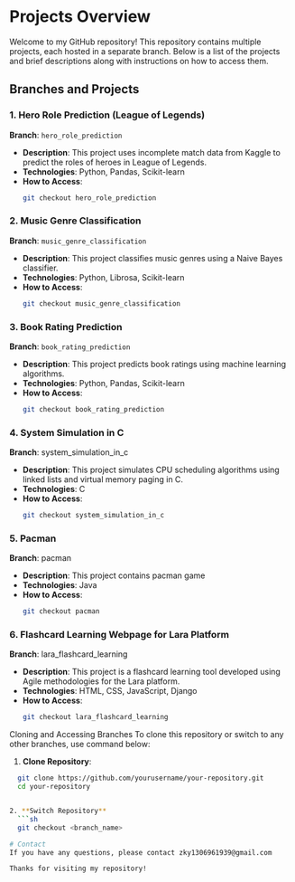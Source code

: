 # Projects Overview

Welcome to my GitHub repository! This repository contains multiple projects, each hosted in a separate branch. Below is a list of the projects and brief descriptions along with instructions on how to access them.

## Branches and Projects

### 1. Hero Role Prediction (League of Legends)
**Branch**: `hero_role_prediction`
- **Description**: This project uses incomplete match data from Kaggle to predict the roles of heroes in League of Legends.
- **Technologies**: Python, Pandas, Scikit-learn
- **How to Access**: 
  ```sh
  git checkout hero_role_prediction

### 2. Music Genre Classification
**Branch**: `music_genre_classification`

- **Description**: This project classifies music genres using a Naive Bayes classifier.
- **Technologies**: Python, Librosa, Scikit-learn
- **How to Access**:
  ```sh
  git checkout music_genre_classification

### 3. Book Rating Prediction
**Branch**: `book_rating_prediction`

- **Description**: This project predicts book ratings using machine learning algorithms.
- **Technologies**: Python, Pandas, Scikit-learn
- **How to Access**:
  ```sh
  git checkout book_rating_prediction

### 4. System Simulation in C
**Branch**: system_simulation_in_c

- **Description**: This project simulates CPU scheduling algorithms using linked lists and virtual memory paging in C.
- **Technologies**: C
- **How to Access**:
  ```sh
  git checkout system_simulation_in_c

### 5. Pacman
**Branch**: pacman

- **Description**: This project contains pacman game
- **Technologies**: Java
- **How to Access**:
  ```sh
  git checkout pacman

### 6. Flashcard Learning Webpage for Lara Platform
**Branch**: lara_flashcard_learning

- **Description**: This project is a flashcard learning tool developed using Agile methodologies for the Lara platform.
- **Technologies**: HTML, CSS, JavaScript, Django
- **How to Access**:
  ```sh
  git checkout lara_flashcard_learning

Cloning and Accessing Branches
To clone this repository or switch to any other branches, use command below:


1. **Clone Repository**:
  ```sh
    git clone https://github.com/yourusername/your-repository.git
    cd your-repository


2. **Switch Repository**
    ```sh
    git checkout <branch_name>

# Contact
If you have any questions, please contact zky1306961939@gmail.com

Thanks for visiting my repository!